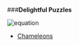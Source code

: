 ###**Delightful Puzzles**

![equation](http://latex.codecogs.com/gif.latex?a^{2}b_{3}=c)

<script type="text/javascript" src="http://cdn.mathjax.org/mathjax/latest/MathJax.js?config=default">
(E=mc^2)，$$x_{1,2} = \frac{-b \pm \sqrt{b^2-4ac}}{2b}.$$
</script>

+ [Chameleons](https://github.com/phonism/Puzzles/blob/master/Delightful%20Puzzles/Chameleons.md)
